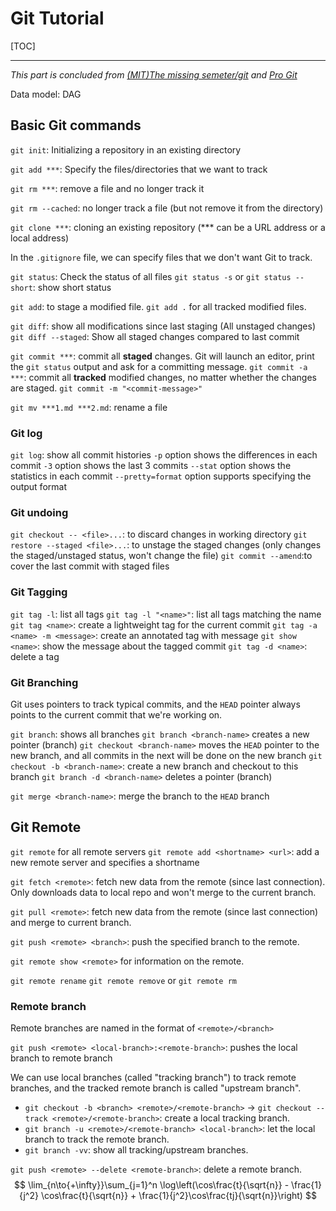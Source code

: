 # Git Tutorial

[TOC]

------

*This part is concluded from [(MIT)The missing semeter/git](https://missing.csail.mit.edu/2020/git/) and [Pro Git](https://git-scm.com/book/zh/v2)*

Data model: DAG

## Basic Git commands

`git init`: Initializing a repository in an existing directory

`git add ***`: Specify the files/directories that we want to track

`git rm ***`: remove a file and no longer track it

`git rm --cached`: no longer track a file (but not remove it from the directory)

`git clone ***`: cloning an existing repository (*** can be a URL address or a local address)

In the `.gitignore` file, we can specify files that we don't want Git to track. 

`git status`: Check the status of all files
`git status -s` or `git status --short`: show short status

`git add`: to stage a modified file. `git add .` for all tracked modified files.

`git diff`: show all modifications since last staging (All unstaged changes)
`git diff --staged`: Show all staged changes compared to last commit

`git commit ***`: commit all **staged** changes. Git will launch an editor, print the `git status` output and ask for a committing message.
`git commit -a ***`: commit all **tracked** modified changes, no matter whether the changes are staged.
`git commit -m "<commit-message>"`

`git mv ***1.md ***2.md`: rename a file



### Git log

`git log`: show all commit histories
`-p` option shows the differences in each commit
`-3` option shows the last 3 commits
`--stat` option shows the statistics in each commit
`--pretty=format` option supports specifying the output format



### Git undoing

`git checkout -- <file>...`: to discard changes in working directory
`git restore --staged <file>...`: to unstage the staged changes (only changes the staged/unstaged status, won't change the file)
`git commit --amend`:to cover the last commit with staged files



### Git Tagging

`git tag -l`: list all tags
`git tag -l "<name>"`: list all tags matching the name
`git tag <name>`: create a lightweight tag for the current commit
`git tag -a <name> -m <message>`: create an annotated tag with message
`git show <name>`: show the message about the tagged commit
`git tag -d <name>`: delete a tag



### Git Branching

Git uses pointers to track typical commits, and the `HEAD` pointer always points to the current commit that we're working on.

`git branch`: shows all branches
`git branch <branch-name>` creates a new pointer (branch)
`git checkout <branch-name>` moves the `HEAD` pointer to the new branch, and all commits in the next will be done on the new branch
`git checkout -b <branch-name>`: create a new branch and checkout to this branch
`git branch -d <branch-name>` deletes a pointer (branch)

`git merge <branch-name>`: merge the branch to the `HEAD` branch



## Git Remote

`git remote` for all remote servers
`git remote add <shortname> <url>`: add a new remote server and specifies a shortname

`git fetch <remote>`: fetch new data from the remote (since last connection). Only downloads data to local repo and won't merge to the current branch.

`git pull <remote>`: fetch new data from the remote (since last connection) and merge to current branch.

`git push <remote> <branch>`: push the specified branch to the remote.

`git remote show <remote>` for information on the remote.

`git remote rename` 
`git remote remove` or `git remote rm`



### Remote branch

Remote branches are named in the format of `<remote>/<branch>` 

`git push <remote> <local-branch>:<remote-branch>`: pushes the local branch to remote branch

We can use local branches (called "tracking branch") to track remote branches, and the tracked remote branch is called "upstream branch".

- `git checkout -b <branch> <remote>/<remote-branch>` -> `git checkout --track <remote>/<remote-branch>`: create a local tracking branch.
- `git branch -u <remote>/<remote-branch> <local-branch>`: let the local branch to track the remote branch.
- `git branch -vv`: show all tracking/upstream branches.

`git push <remote> --delete <remote-branch>`: delete a remote branch.
$$
\lim_{n\to{+\infty}}\sum_{j=1}^n \log\left(\cos\frac{t}{\sqrt{n}} - \frac{1}{j^2} \cos\frac{t}{\sqrt{n}} + \frac{1}{j^2}\cos\frac{tj}{\sqrt{n}}\right)
$$
